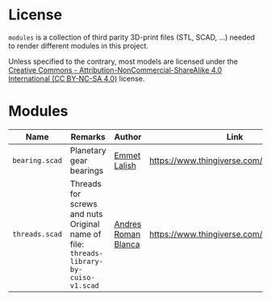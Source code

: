 # License

`modules` is a collection of third parity 3D-print files (STL, SCAD, ...) needed to render different modules in this project.

Unless specified to the contrary, most models are licensed under the [Creative Commons - Attribution-NonCommercial-ShareAlike 4.0 International (CC BY-NC-SA 4.0)](https://creativecommons.org/licenses/by-nc-sa/4.0/) license.

# Modules


| Name | Remarks | Author | Link |
| ------ | --------- | ------ | ------ |
| `bearing.scad` | Planetary gear bearings | [Emmet Lalish](https://www.thingiverse.com/emmett/designs) | https://www.thingiverse.com/thing:53451 |
| `threads.scad` | Threads for screws and nuts<br />Original name of file: `threads-library-by-cuiso-v1.scad` | [Andres Roman Blanca](https://www.thingiverse.com/cuiso/designs) | https://www.thingiverse.com/thing:3131126 |